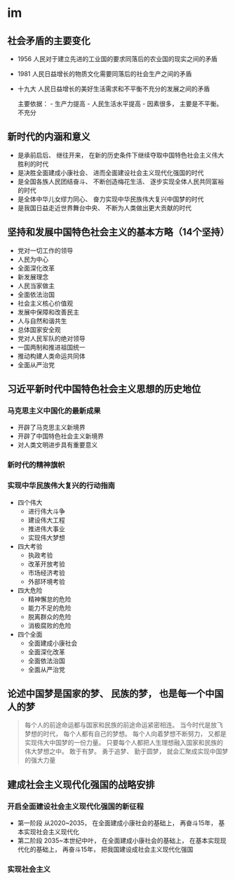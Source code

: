 # im

## 社会矛盾的主要变化

- 1956 人民对于建立先进的工业国的要求同落后的农业国的现实之间的矛盾
- 1981 人民日益增长的物质文化需要同落后的社会生产之间的矛盾
- 十九大 人民日益增长的美好生活需求和不平衡不充分的发展之间的矛盾

    主要依据：
        -
        生产力提高 -
        人民生活水平提高 -
        因素很多， 主要是不平衡。 不充分

## 新时代的内涵和意义

- 是承前启后、 继往开来， 在新的历史条件下继续夺取中国特色社会主义伟大胜利的时代
- 是决胜全面建成小康社会、 进而全面建设社会主义现代化强国的时代
- 是全国各族人民团结奋斗、 不断创造梅花生活、 逐步实现全体人民共同富裕的时代
- 是全体中华儿女缪力同心、 奋力实现中华民族伟大复兴中国梦的时代
- 是我国日益走近世界舞台中央、 不断为人类做出更大贡献的时代

## 坚持和发展中国特色社会主义的基本方略（14个坚持）

- 党对一切工作的领导
- 人民为中心
- 全面深化改革
- 新发展理念
- 人民当家做主
- 全面依法治国
- 社会主义核心价值观
- 发展中保障和改善民主
- 人与自然和谐共生
- 总体国家安全观
- 党对人民军队的绝对领导
- 一国两制和推进祖国统一
- 推动构建人类命运共同体
- 全面从严治党

## 习近平新时代中国特色社会主义思想的历史地位

### 马克思主义中国化的最新成果

- 开辟了马克思主义新境界
- 开辟了中国特色社会主义新境界
- 对人类文明进步具有重要意义

### 新时代的精神旗帜

### 实现中华民族伟大复兴的行动指南

- 四个伟大
    - 进行伟大斗争
    - 建设伟大工程
    - 推进伟大事业
    - 实现伟大梦想
- 四大考验
    - 执政考验
    - 改革开放考验
    - 市场经济考验
    - 外部环境考验
- 四大危险
    - 精神懈怠的危险
    - 能力不足的危险
    - 脱离群众的危险
    - 消极腐败的危险
- 四个全面
    - 全面建成小康社会
    - 全面深化改革
    - 全面依法治国
    - 全面从严治党

## 论述中国梦是国家的梦、 民族的梦， 也是每一个中国人的梦

> 每个人的前途命运都与国家和民族的前途命运紧密相连。 当今时代是放飞梦想的时代， 每个人都有自己的梦想。 每个人向着梦想不断努力， 又都是实现伟大中国梦的一份力量。 只要每个人都把人生理想融入国家和民族的伟大梦想之中。 敢于有梦。 勇于追梦、 勤于圆梦， 就会汇聚成实现中国梦的强大力量

## 建成社会主义现代化强国的战略安排

### 开启全面建设社会主义现代化强国的新征程

- 第一阶段 从2020~2035， 在全面建成小康社会的基础上， 再奋斗15年， 基本实现社会主义现代化
- 第二阶段 2035~本世纪中叶， 在全面建成小康社会的基础上， 在基本实现现代化的基础上， 再奋斗15年， 把我国建设成社会主义现代化强国

### 实现社会主义

